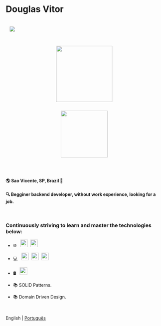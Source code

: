 <h1>Douglas Vitor<p align="left">
  
  &nbsp;
    <a href="https://www.linkedin.com/in/douglasvitor-dev/"><img src="https://img.shields.io/badge/-LinkedIn-%230077B5?style=for-the-badge&logo=linkedin&logoColor=white"/></a>

</h1>
 
  

<h1>
  
  <p align="center">
    <img height="180em" src="https://github-readme-stats.vercel.app/api?username=doug-vitor&theme=dark&show_icons=true"/>
  </p>

  <p align="center">
    <img height="150em" src="https://github-readme-stats.vercel.app/api/top-langs/?username=doug-vitor&layout=compact&theme=dark&show_icons=true"/>
  </p>
  
</h1>

&nbsp;

#### 🌎 Sao Vicente, SP, Brazil :pushpin:
#### :mag: Begginer backend developer, without work experience, looking for a job.

&nbsp;

### Continuously striving to learn and master the technologies below:

- :globe_with_meridians: &nbsp;
<img height="24em" src="https://img.shields.io/badge/HTML5-E34F26?style=for-the-badge&logo=html5&logoColor=white">&nbsp;
<img height="24em" src="https://img.shields.io/badge/CSS3-1572B6?style=for-the-badge&logo=css3&logoColor=white">&nbsp;

- 💻 &nbsp;
<img height="24em" src="https://img.shields.io/badge/C%23-239120?style=for-the-badge&logo=c-sharp&logoColor=white"/>&nbsp;
<img height="24em" src="https://img.shields.io/badge/.NET-512BD4?style=for-the-badge"/>&nbsp;
<img height="24em" src="https://img.shields.io/badge/ASP.NET-512BD4?style=for-the-badge"/>&nbsp;

- 🛢 &nbsp;
<img height="24em" src="https://img.shields.io/badge/Microsoft%20SQL%20Server-CC2927?style=for-the-badge&logo=microsoft%20sql%20server&logoColor=white">&nbsp;
 
- :books: SOLID Patterns.
- :books: Domain Driven Design.
 
&nbsp;

English | [Português](./README-pt_BR.md)
